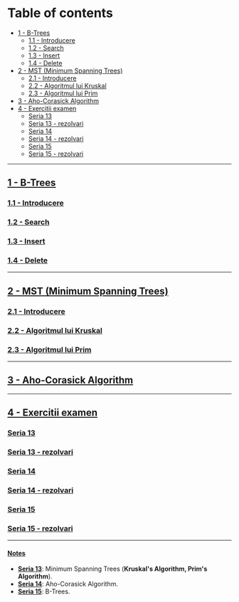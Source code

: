 # Table of contents
- [1 - B-Trees](#1---b-trees)
    - [1.1 - Introducere](#11---introducere)
    - [1.2 - Search](#12---search)
    - [1.3 - Insert](#13---insert)
    - [1.4 - Delete](#14---delete)
- [2 - MST (Minimum Spanning Trees)](#2---mst--minimum-spanning-trees)
    - [2.1 - Introducere](#21---introducere)
    - [2.2 - Algoritmul lui Kruskal](#22---algoritmul-lui-kruskal)
    - [2.3 - Algoritmul lui Prim](#23---algoritmul-lui-prim)
- [3 - Aho-Corasick Algorithm](#3---aho-corasick-algorithm)
- [4 - Exercitii examen](#4---exercitii-examen)
    - [Seria 13](#seria-13)
    - [Seria 13 - rezolvari](#seria-13---rezolvari)
    - [Seria 14](#seria-14)
    - [Seria 14 - rezolvari](#seria-14---rezolvari)
    - [Seria 15](#seria-15)
    - [Seria 15 - rezolvari](#seria-15---rezolvari)

---

## <ins>1 - B-Trees</ins>

### <ins>1.1 - Introducere</ins>

### <ins>1.2 - Search</ins>

### <ins>1.3 - Insert</ins>

### <ins>1.4 - Delete</ins>

--- 

## <ins>2 - MST (Minimum Spanning Trees)</ins>

### <ins>2.1 - Introducere</ins>

### <ins>2.2 - Algoritmul lui Kruskal</ins>

### <ins>2.3 - Algoritmul lui Prim</ins>

---

## <ins>3 - Aho-Corasick Algorithm</ins>

---

## <ins>4 - Exercitii examen</ins>

### <ins>Seria 13</ins>

### <ins>Seria 13 - rezolvari</ins>

### <ins>Seria 14</ins>

### <ins>Seria 14 - rezolvari</ins>

### <ins>Seria 15</ins>

### <ins>Seria 15 - rezolvari</ins>

---

#### <ins>Notes</ins>
- <ins>**Seria 13**</ins>: Minimum Spanning Trees (**Kruskal's Algorithm, Prim's Algorithm**).
- <ins>**Seria 14**</ins>: Aho-Corasick Algorithm.
- <ins>**Seria 15**</ins>: B-Trees.
